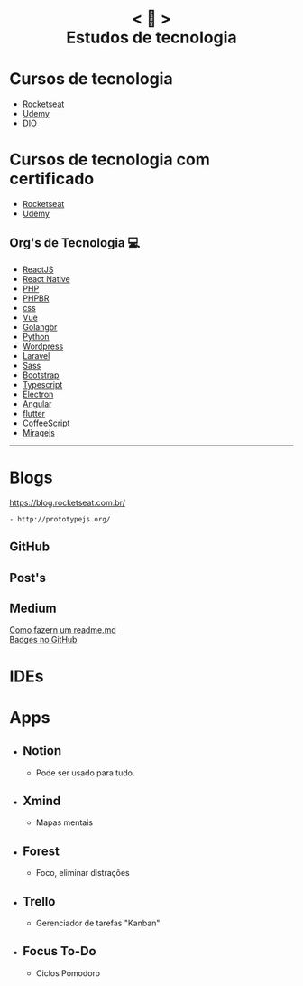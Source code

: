 <h1 align="center">
    < 📜 > <br>
    Estudos de tecnologia
</h1>

# Cursos de tecnologia
- [Rocketseat]()
- [Udemy]()
- [DIO]()
    
# Cursos de tecnologia com certificado
- [Rocketseat]()
- [Udemy]()

## Org's de Tecnologia 💻 

- [ReactJS](https://pt-br.reactjs.org/)
- [React Native](https://reactnative.dev)
- [PHP](https://www.php.net/manual/pt_BR/)
- [PHPBR](http://br.phptherightway.com/)
- [css](https://css-tricks.com/)
- [Vue](https://br.vuejs.org/)
- [Golangbr](http://www.golangbr.org/)
- [Python](https://python.org.br/)
- [Wordpress](https://br.wordpress.org/)
- [Laravel](https://laravel.com)
- [Sass](https://sass-lang.com)
- [Bootstrap](https://getbootstrap.com/2.3.2/components.html
)
- [Typescript]()
- [Electron]()
- [Angular]()
- [flutter](https://flutter.dev)
- [CoffeeScript](https://coffeescript.org)
- [Miragejs](https://miragejs.com)
---------------------------------

# Blogs 
https://blog.rocketseat.com.br/
```
- http://prototypejs.org/
```
## GitHub
   []()
   []()
    
## Post's
## Medium
[Como fazern um readme.md](https://medium.com/@raullesteves/github-como-fazer-um-readme-md-bonitão-c85c8f154f8)<br>
[Badges no GitHub](https://medium.com/@thiagoloureiro/badges-no-github-bf8289496c7d)

# IDEs  
    
# Apps 
- ## Notion
   - Pode ser usado para tudo.
- ## Xmind
   - Mapas mentais
- ## Forest
    - Foco, eliminar distrações
- ## Trello
    - Gerenciador de tarefas "Kanban" 
- ## Focus To-Do
    - Ciclos  Pomodoro
